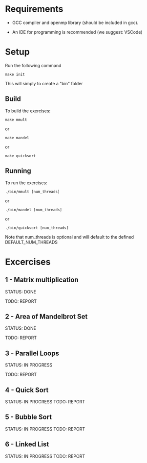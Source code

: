 # Requirements

- GCC compiler and openmp library (should be included in gcc).

- An IDE for programming is recommended (we suggest: VSCode) 

# Setup

Run the following command
```
make init
```
This will simply to create a "bin" folder

## Build
To build the exercises:

```
make mmult
```
or
```
make mandel
```
or
```
make quicksort
```

## Running
To run the exercises:

```
./bin/mmult [num_threads]
```
or
```
./bin/mandel [num_threads]
```
or
```
./bin/quicksort [num_threads]
```
Note that num_threads is optional and will default to the defined DEFAULT_NUM_THREADS

# Excercises
## 1 - Matrix multiplication
STATUS: DONE

TODO: REPORT
## 2 - Area of Mandelbrot Set
STATUS: DONE

TODO: REPORT
## 3 - Parallel Loops
STATUS: IN PROGRESS

TODO: REPORT
## 4 - Quick Sort
STATUS: IN PROGRESS
TODO: REPORT
## 5 - Bubble Sort
STATUS: IN PROGRESS
TODO: REPORT
## 6 - Linked List
STATUS: IN PROGRESS
TODO: REPORT